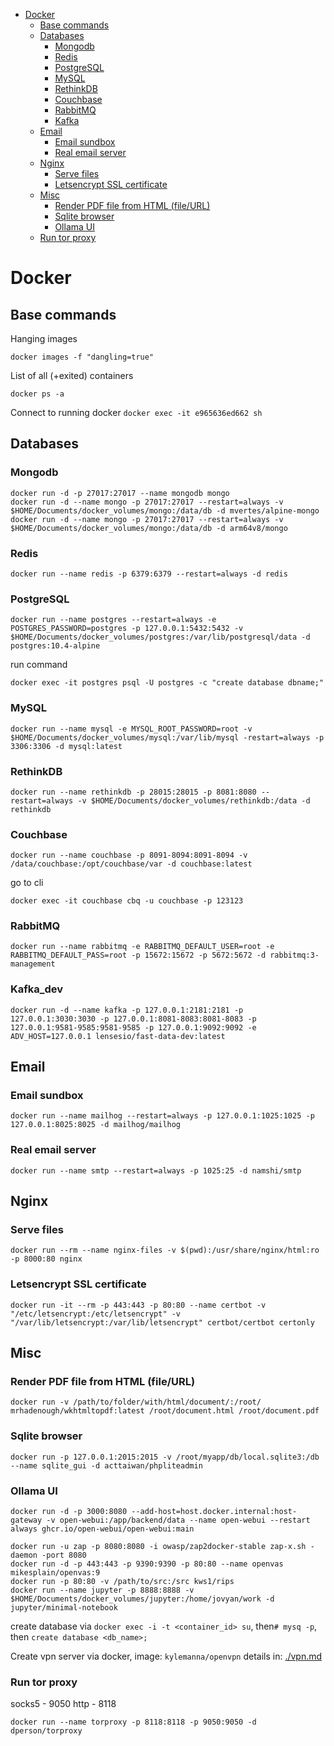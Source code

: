 
<!-- TOC -->

- [Docker](#docker)
    - [Base commands](#base-commands)
    - [Databases](#databases)
        - [Mongodb](#mongodb)
        - [Redis](#redis)
        - [PostgreSQL](#postgresql)
        - [MySQL](#mysql)
        - [RethinkDB](#rethinkdb)
        - [Couchbase](#couchbase)
        - [RabbitMQ](#rabbitmq)
        - [Kafka](#Kafka_dev)
    - [Email](#email)
        - [Email sundbox](#email-sundbox)
        - [Real email server](#real-email-server)
    - [Nginx](#nginx)
        - [Serve files](#serve-files)
        - [Letsencrypt SSL certificate](#letsencrypt-ssl-certificate)
    - [Misc](#misc)
        - [Render PDF file from HTML (file/URL)](#render-pdf-file-from-html-fileurl)
        - [Sqlite browser](#sqlite-browser)
        - [Ollama UI](#ollama-ui)
    - [Run tor proxy](#run-tor-proxy)

<!-- /TOC -->
# Docker


## Base commands

Hanging images

`docker images -f "dangling=true"`

List of all (+exited) containers

`docker ps -a`

Connect to running docker
`docker exec -it e965636ed662 sh`

## Databases

### Mongodb

```
docker run -d -p 27017:27017 --name mongodb mongo
docker run -d --name mongo -p 27017:27017 --restart=always -v $HOME/Documents/docker_volumes/mongo:/data/db -d mvertes/alpine-mongo
docker run -d --name mongo -p 27017:27017 --restart=always -v $HOME/Documents/docker_volumes/mongo:/data/db -d arm64v8/mongo
```

### Redis
```
docker run --name redis -p 6379:6379 --restart=always -d redis
```

### PostgreSQL
```
docker run --name postgres --restart=always -e POSTGRES_PASSWORD=postgres -p 127.0.0.1:5432:5432 -v $HOME/Documents/docker_volumes/postgres:/var/lib/postgresql/data -d postgres:10.4-alpine
```
run command
```
docker exec -it postgres psql -U postgres -c "create database dbname;"
```
### MySQL
```
docker run --name mysql -e MYSQL_ROOT_PASSWORD=root -v $HOME/Documents/docker_volumes/mysql:/var/lib/mysql -restart=always -p 3306:3306 -d mysql:latest
```
### RethinkDB
```
docker run --name rethinkdb -p 28015:28015 -p 8081:8080 --restart=always -v $HOME/Documents/docker_volumes/rethinkdb:/data -d rethinkdb
```
### Couchbase
```
docker run --name couchbase -p 8091-8094:8091-8094 -v /data/couchbase:/opt/couchbase/var -d couchbase:latest
```
go to cli
```
docker exec -it couchbase cbq -u couchbase -p 123123
```
### RabbitMQ
```
docker run --name rabbitmq -e RABBITMQ_DEFAULT_USER=root -e RABBITMQ_DEFAULT_PASS=root -p 15672:15672 -p 5672:5672 -d rabbitmq:3-management
```

### Kafka_dev

```
docker run -d --name kafka -p 127.0.0.1:2181:2181 -p 127.0.0.1:3030:3030 -p 127.0.0.1:8081-8083:8081-8083 -p 127.0.0.1:9581-9585:9581-9585 -p 127.0.0.1:9092:9092 -e ADV_HOST=127.0.0.1 lensesio/fast-data-dev:latest
```

## Email

### Email sundbox
```
docker run --name mailhog --restart=always -p 127.0.0.1:1025:1025 -p 127.0.0.1:8025:8025 -d mailhog/mailhog
```

### Real email server
```
docker run --name smtp --restart=always -p 1025:25 -d namshi/smtp
```

## Nginx

### Serve files
```
docker run --rm --name nginx-files -v $(pwd):/usr/share/nginx/html:ro -p 8000:80 nginx
```

### Letsencrypt SSL certificate
```
docker run -it --rm -p 443:443 -p 80:80 --name certbot -v "/etc/letsencrypt:/etc/letsencrypt" -v "/var/lib/letsencrypt:/var/lib/letsencrypt" certbot/certbot certonly
```

## Misc

### Render PDF file from HTML (file/URL)
```
docker run -v /path/to/folder/with/html/document/:/root/ mrhadenough/wkhtmltopdf:latest /root/document.html /root/document.pdf
```

### Sqlite browser
```
docker run -p 127.0.0.1:2015:2015 -v /root/myapp/db/local.sqlite3:/db --name sqlite_gui -d acttaiwan/phpliteadmin
```

### Ollama UI

```
docker run -d -p 3000:8080 --add-host=host.docker.internal:host-gateway -v open-webui:/app/backend/data --name open-webui --restart always ghcr.io/open-webui/open-webui:main
```

```
docker run -u zap -p 8080:8080 -i owasp/zap2docker-stable zap-x.sh -daemon -port 8080
docker run -d -p 443:443 -p 9390:9390 -p 80:80 --name openvas mikesplain/openvas:9
docker run -p 80:80 -v /path/to/src:/src kws1/rips
docker run --name jupyter -p 8888:8888 -v $HOME/Documents/docker_volumes/jupyter:/home/jovyan/work -d jupyter/minimal-notebook
```
create database via `docker exec -i -t <container_id> su`, then`# mysq -p`, then `create database <db_name>;`


Create vpn server via docker, image: `kylemanna/openvpn` details in: [./vpn.md](./vpn.md)


### Run tor proxy
socks5 - 9050
http - 8118

```
docker run --name torproxy -p 8118:8118 -p 9050:9050 -d dperson/torproxy
```

